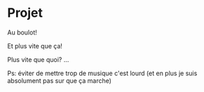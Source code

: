 Projet
======
Au boulot!

Et plus vite que ça!

Plus vite que quoi?
...

Ps: éviter de mettre trop de musique c'est lourd (et en plus je suis absolument pas sur que ça marche)
